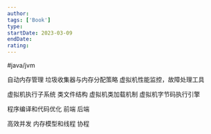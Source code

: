 ```yaml
---
author: 
tags: ['Book']
type: 
startDate: 2023-03-09
endDate: 
rating: 
---
```


#java/jvm









自动内存管理
	垃圾收集器与内存分配策略
	虚拟机性能监控，故障处理工具

虚拟机执行子系统
	类文件结构
	虚拟机类加载机制
	虚拟机字节码执行引擎

程序编译和代码优化
	前端
	后端

高效并发
	内存模型和线程
	协程

























